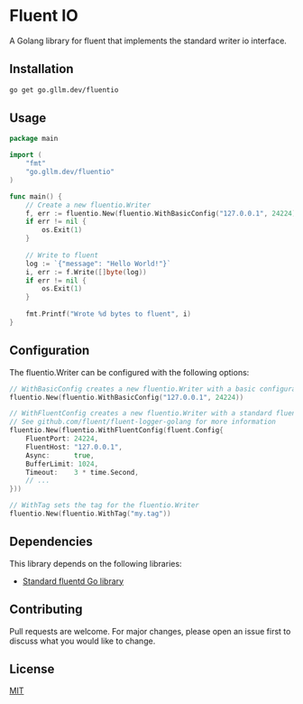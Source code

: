 # Fluent IO
A Golang library for fluent that implements the standard writer io interface.

## Installation
```bash
go get go.gllm.dev/fluentio
```

## Usage
```go
package main

import (
    "fmt"
    "go.gllm.dev/fluentio"
)

func main() {
    // Create a new fluentio.Writer
    f, err := fluentio.New(fluentio.WithBasicConfig("127.0.0.1", 24224))
    if err != nil {
        os.Exit(1) 
    }
    
    // Write to fluent
    log := `{"message": "Hello World!"}`
    i, err := f.Write([]byte(log))
    if err != nil {
        os.Exit(1)
    }
    
    fmt.Printf("Wrote %d bytes to fluent", i)  
}
```

## Configuration
The fluentio.Writer can be configured with the following options:
```go
// WithBasicConfig creates a new fluentio.Writer with a basic configuration
fluentio.New(fluentio.WithBasicConfig("127.0.0.1", 24224))

// WithFluentConfig creates a new fluentio.Writer with a standard fluent Config
// See github.com/fluent/fluent-logger-golang for more information
fluentio.New(fluentio.WithFluentConfig(fluent.Config{
    FluentPort: 24224,
    FluentHost: "127.0.0.1",
    Async:      true,
    BufferLimit: 1024,
    Timeout:    3 * time.Second,
    // ...
}))

// WithTag sets the tag for the fluentio.Writer
fluentio.New(fluentio.WithTag("my.tag"))
```

## Dependencies
This library depends on the following libraries:
- [Standard fluentd Go library](github.com/fluent/fluent-logger-golang)

## Contributing
Pull requests are welcome. For major changes, please open an issue first to discuss what you would like to change.


## License
[MIT](https://github.com/gllm-dev/fluentio/blob/master/LICENSE)